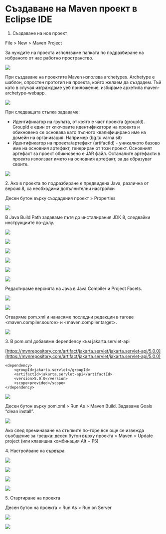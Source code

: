 # Създаване на Maven проект в Eclipse IDE

1. Създаване на нов проект

File > New > Maven Project

За нуждите на проекта използваме папката по подразбиране на избраното от нас работно пространство.

![](../../.gitbook/assets/0.png)

При създаване на проектите Maven използва archetypes. Archetype е шаблон, опростен прототип на проекта, който желаем да създадем. Тъй като в случая изграждаме уеб приложение, избираме архетипа maven-archetype-webapp.

![](<../../.gitbook/assets/1 (1).png>)

При следващата стъпка задаваме:

* Идентификатор на групата, от която е част проекта (groupId). GroupId е един от ключовите идентификатори на проекта и обикновено се основава като пълното квалифицирано име на домейн на организация. Например (bg.tu.varna.sit)
* Идентификатор на проекта/артефакт (artifactId) - уникалното базово име на основния артефакт, генериран от този проект. Основният артефакт за проект обикновено е JAR файл. Останалите артефакти в проекта използват името на основния артефакт, за да образуват своите.

![](../../.gitbook/assets/2.png)

2\. Ако в проекта по подразбиране е предвидена Java, различна от версия 8, са необходими допълнителни настройки

Десен бутон върху създадения проект > Properties

![](<../../.gitbook/assets/3 (1).png>)

В Java Build Path задаваме пътя до инсталирания JDK 8, следвайки инструкциите по-долу.

![](../../.gitbook/assets/4.png)

![](../../.gitbook/assets/5.png)

![](<../../.gitbook/assets/6 (1).png>)

![](<../../.gitbook/assets/7 (1).png>)

![](<../../.gitbook/assets/8 (1).png>)

![](../../.gitbook/assets/9.png)

Редактираме версията на Java в Java Compiler и Project Facets.

![](../../.gitbook/assets/10.png)

![](../../.gitbook/assets/11.png)

Отваряме pom.xml и нанасяме последни редакции в тагове \<maven.compiler.source> и \<maven.compiler.target>.

![](../../.gitbook/assets/12.png)

3\. В pom.xml добавяме dependency към jakarta.servlet-api

[https://mvnrepository.com/artifact/jakarta.servlet/jakarta.servlet-api/5.0.0](https://mvnrepository.com/artifact/jakarta.servlet/jakarta.servlet-api/5.0.0)

```
<dependency>
    <groupId>jakarta.servlet</groupId>
    <artifactId>jakarta.servlet-api</artifactId>
    <version>5.0.0</version>
    <scope>provided</scope>
</dependency>
```

![](../../.gitbook/assets/pom.jpg)

Десен бутон върху pom.xml > Run As > Maven Build. Задаваме Goals “clean install”.

![](../../.gitbook/assets/14.png)

Ако след преминаване на стъпките по-горе все още се извежда съобщение за грешка: десен бутон върху проекта > Maven > Update project (или клавишна комбинация Alt + F5)

4\. Настройване на сървъра

![](../../.gitbook/assets/15.png)

![](../../.gitbook/assets/tomcat1.jpg)

![](../../.gitbook/assets/tomcat2.jpg)

![](../../.gitbook/assets/18.png)

5\. Стартиране на проекта

Десен бутон на проекта > Run As > Run on Server

![](../../.gitbook/assets/19.png)

![](../../.gitbook/assets/20.png)
